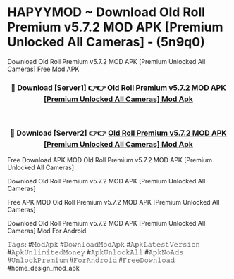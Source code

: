 # HAPYYMOD ~ Download Old Roll Premium v5.7.2 MOD APK [Premium Unlocked All Cameras] - (5n9q0)
Download Old Roll Premium v5.7.2 MOD APK [Premium Unlocked All Cameras] Free Mod APK

<div align="center">
<h3>🔴 Download [Server1] 👉👉 <a href="https://apk-comot.site?title=Old_Roll_Premium_v5.7.2_MOD_APK_[Premium_Unlocked_All_Cameras]">Old Roll Premium v5.7.2 MOD APK [Premium Unlocked All Cameras] Mod Apk</a></h3><br>

<h3>🔴 Download [Server2] 👉👉 <a href="https://apk-comot.site?title=Old_Roll_Premium_v5.7.2_MOD_APK_[Premium_Unlocked_All_Cameras]">Old Roll Premium v5.7.2 MOD APK [Premium Unlocked All Cameras] Mod Apk</a></h3>
</div>


Free Download APK MOD Old Roll Premium v5.7.2 MOD APK [Premium Unlocked All Cameras]

Download Old Roll Premium v5.7.2 MOD APK [Premium Unlocked All Cameras] 

Free APK MOD Old Roll Premium v5.7.2 MOD APK [Premium Unlocked All Cameras] 

Download Old Roll Premium v5.7.2 MOD APK [Premium Unlocked All Cameras] Mod For Android

𝚃𝚊𝚐𝚜: #𝙼𝚘𝚍𝙰𝚙𝚔 #𝙳𝚘𝚠𝚗𝚕𝚘𝚊𝚍𝙼𝚘𝚍𝙰𝚙𝚔 #𝙰𝚙𝚔𝙻𝚊𝚝𝚎𝚜𝚝𝚅𝚎𝚛𝚜𝚒𝚘𝚗 #𝙰𝚙𝚔𝚄𝚗𝚕𝚒𝚖𝚒𝚝𝚎𝚍𝙼𝚘𝚗𝚎𝚢 #𝙰𝚙𝚔𝚄𝚗𝚕𝚘𝚌𝚔𝙰𝚕𝚕 #𝙰𝚙𝚔𝙽𝚘𝙰𝚍𝚜 #𝚄𝚗𝚕𝚘𝚌𝚔𝙿𝚛𝚎𝚖𝚒𝚞𝚖 #𝙵𝚘𝚛𝙰𝚗𝚍𝚛𝚘𝚒𝚍 #𝙵𝚛𝚎𝚎𝙳𝚘𝚠𝚗𝚕𝚘𝚊𝚍 #home_design_mod_apk